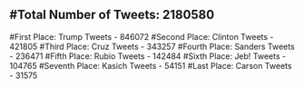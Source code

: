 #Total Number of Tweets: 2180580 
---
#First Place: Trump Tweets - 846072
#Second Place: Clinton Tweets - 421805
#Third Place: Cruz Tweets - 343257
#Fourth Place: Sanders Tweets - 236471
#Fifth Place: Rubio Tweets - 142484
#Sixth Place: Jeb! Tweets - 104765
#Seventh Place: Kasich Tweets - 54151
#Last Place: Carson Tweets - 31575
